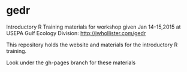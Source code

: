 gedr
====

Introductory R Training materials for workshop given Jan 14-15,2015 at USEPA Gulf Ecology Division: http://jwhollister.com/gedr

This repository holds the website and materials for the introductory R training.  

Look under the gh-pages branch for these materials

